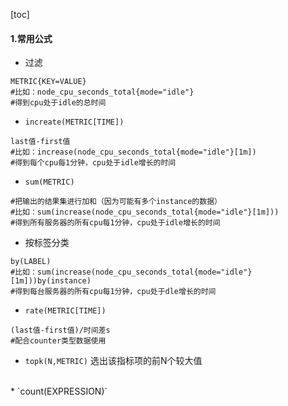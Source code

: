 [toc]
#### 1.常用公式

* 过滤
```shell
METRIC{KEY=VALUE}
#比如：node_cpu_seconds_total{mode="idle"}
#得到cpu处于idle的总时间
```

* `increate(METRIC[TIME])`
```shell
last值-first值
#比如：increase(node_cpu_seconds_total{mode="idle"}[1m])
#得到每个cpu每1分钟，cpu处于idle增长的时间
```

* `sum(METRIC)`
```shell
#把输出的结果集进行加和（因为可能有多个instance的数据）
#比如：sum(increase(node_cpu_seconds_total{mode="idle"}[1m]))
#得到所有服务器的所有cpu每1分钟，cpu处于idle增长的时间
```

* 按标签分类
```shell
by(LABEL)
#比如：sum(increase(node_cpu_seconds_total{mode="idle"}[1m]))by(instance)
#得到每台服务器的所有cpu每1分钟，cpu处于dle增长的时间
```

* `rate(METRIC[TIME])`
```shell
(last值-first值)/时间差s
#配合counter类型数据使用
```

* `topk(N,METRIC)`
选出该指标项的前N个较大值
</br>
* `count(EXPRESSION)`
